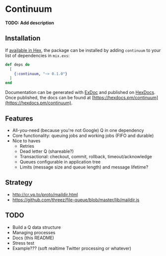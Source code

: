 # Continuum

**TODO: Add description**

## Installation

If [available in Hex](https://hex.pm/docs/publish), the package can be installed
by adding `continuum` to your list of dependencies in `mix.exs`:

```elixir
def deps do
  [
    {:continuum, "~> 0.1.0"}
  ]
end
```

Documentation can be generated with [ExDoc](https://github.com/elixir-lang/ex_doc)
and published on [HexDocs](https://hexdocs.pm). Once published, the docs can
be found at [https://hexdocs.pm/continuum](https://hexdocs.pm/continuum).

## Features

* All-you-need (because you're not Google) Q in one dependency
* Core functionality:  queuing jobs and working jobs (FIFO and durable)
* Nice to haves
    * Retries
    * Dead letter Q (shareable?)
    * Transactional:  checkout, commit, rollback, timeout/acknowledge
    * Queues configurable in application tree
    * Limits (message size and queue length) and message lifetime?

## Strategy

* http://cr.yp.to/proto/maildir.html
* https://github.com/threez/file-queue/blob/master/lib/maildir.js

## TODO

* Build a Q data structure
* Managing processes
* Docs (this README)
* Stress test
* Example???  (soft realtime Twitter processing or whatever)
